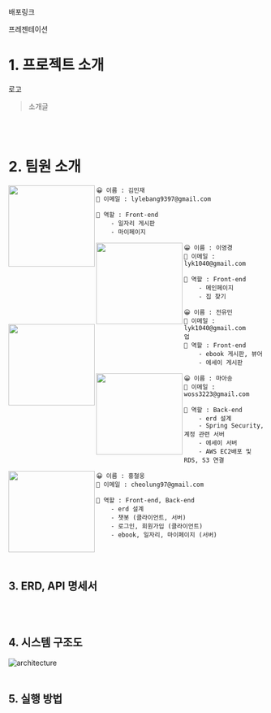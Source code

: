 배포링크

프레젠테이션

# 1. 프로젝트 소개
로고
> 소개글

<br /><br />

# 2. 팀원 소개

<img align="left" src="https://github.com/cheolung12/BlueJeans/assets/109952479/414f4bb8-3836-4334-b92e-8ef0b6e2285c
" width="170" height="160" >

```
😀 이름 : 김민재
📧 이메일 : lylebang9397@gmail.com

📌 역할 : Front-end
    - 일자리 게시판 
    - 마이페이지 

```


<img align="left" src="https://github.com/cheolung12/BlueJeans/assets/109952479/1bb82839-8256-485c-8d92-0f79f9514c09" width="170" height="160">

```
😀 이름 : 이영경
📧 이메일 : lyk1040@gmail.com

📌 역할 : Front-end
    - 메인페이지 
    - 집 찾기 

```


<img align="left" src="https://github.com/cheolung12/BlueJeans/assets/109952479/6732a9b1-5954-4575-9065-d637bb80aa8e" width="170" height="160" >

```
😀 이름 : 전유민
📧 이메일 : lyk1040@gmail.com
업
📌 역할 : Front-end
    - ebook 게시판, 뷰어 
    - 에세이 게시판 

```


<img align="left" src="https://github.com/cheolung12/BlueJeans/assets/109952479/7f8207b1-7f37-48ed-8daa-8b6db5922497" width="170" height="160">

```
😀 이름 : 마아송
📧 이메일 : woss3223@gmail.com

📌 역할 : Back-end
    - erd 설계
    - Spring Security, 계정 관련 서버 
    - 에세이 서버
    - AWS EC2배포 및 RDS, S3 연결
```

<img align="left" src="https://github.com/cheolung12/BlueJeans/assets/109952479/acf47209-5941-4541-9c15-b77022c3c5dd" width="170" height="160" >

```
😀 이름 : 홍철웅
📧 이메일 : cheolung97@gmail.com

📌 역할 : Front-end, Back-end
    - erd 설계
    - 챗봇 (클라이언트, 서버)
    - 로그인, 회원가입 (클라이언트)
    - ebook, 일자리, 마이페이지 (서버)
```

<br /><br />


## 3. ERD, API 명세서

<br /><br />


## 4. 시스템 구조도
![architecture](https://github.com/cheolung12/BlueJeans/assets/109952479/f699bd24-7298-4e4f-9021-bbfc72d2ac64)
<br /><br />

## 5. 실행 방법
